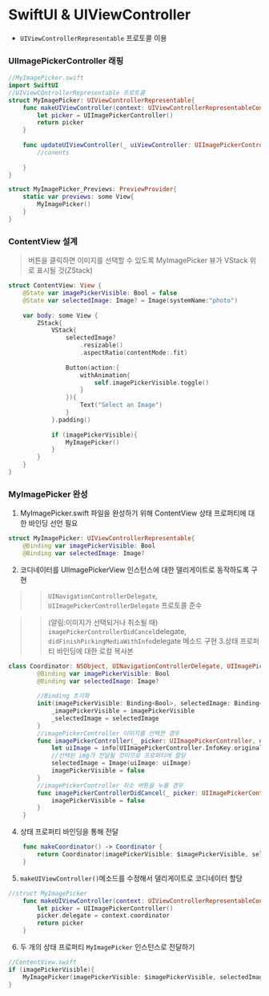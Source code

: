 # SwiftUI & UIViewController
- ```UIViewControllerRepresentable``` 프로토콜 이용

### UIImagePickerController 래핑

```Swift
//MyImagePicker.swift
import SwiftUI
//UIViewCOntrollerRepresentable 프로토콜
struct MyImagePicker: UIViewControllerRepresentable{
    func makeUIViewController(context: UIViewControllerRepresentableContext<MyImagePicker>) -> UIImagePickerController{
        let picker = UIImagePickerController()
        return picker
    }
    
    func updateUIViewController(_ uiViewController: UIImagePickerController, context: UIViewControllerRepresentableContext<MyImagePicker>) {
        //conents
        
    }
}

struct MyImagePicker_Previews: PreviewProvider{
    static var previews: some View{
        MyImagePicker()
    }
}
```

### ContentView 설계
> 버튼을 클릭하면 이미지를 선택할 수 있도록 MyImagePicker 뷰가 VStack 위로 표시될 것(ZStack)

```Swift
struct ContentView: View {
    @State var imagePickerVisible: Bool = false
    @State var selectedImage: Image? = Image(systemName:"photo")
    
    var body: some View {
        ZStack{
            VStack{
                selectedImage?
                    .resizable()
                    .aspectRatio(contentMode:.fit)
                
                Button(action:{
                    withAnimation{
                        self.imagePickerVisible.toggle()
                    }
                }){
                    Text("Select an Image")
                }
            }.padding()
            
            if (imagePickerVisible){
                MyImagePicker()
            }
        }
    }
}
```

### MyImagePicker 완성
1. MyImagePicker.swift 파일을 완성하기 위해 ContentView 상태 프로퍼티에 대한 바인딩 선언 필요
```Swift
struct MyImagePicker: UIViewControllerRepresentable{
    @Binding var imagePickerVisible: Bool
    @Binding var selectedImage: Image?
```
2. 코디네이터를 UIImagePickerView 인스턴스에 대한 델리게이트로 동작하도록 구현
>> ```UINavigationControllerDelegate```, ```UIImagePickerControllerDelegate``` 프로토콜 준수

>> (알림:이미지가 선택되거나 취소될 때) ```imagePickerControllerDidCancel```delegate, ```didFinishPickingMediaWithInfo```delegate 메소드 구현
3.상태 프로퍼티 바인딩에 대한 로컬 복사본
```Swift
class Coordinator: NSObject, UINavigationControllerDelegate, UIImagePickerControllerDelegate{
        @Binding var imagePickerVisible: Bool
        @Binding var selectedImage: Image?
        
        //Binding 초기화
        init(imagePickerVisible: Binding<Bool>, selectedImage: Binding<Image?>){
            _imagePickerVisible = imagePickerVisible
            _selectedImage = selectedImage
        }
        //imagePickerController 이미지를 선택한 경우
        func imagePickerController(_ picker: UIImagePickerController, didFinishPickingMediaWithInfo info: [UIImagePickerController.InfoKey : Any]){
            let uiImage = info[UIImagePickerController.InfoKey.originalImage] as! UIImage
            //선택된 img가 전달될 것이므로 프로퍼티에 할당
            selectedImage = Image(uiImage: uiImage)
            imagePickerVisible = false
        }
        //imagePickerController 취소 버튼을 누를 경우
        func imagePickerControllerDidCancel(_ picker: UIImagePickerController) {
            imagePickerVisible = false
        }
    }
```

4. 상태 프로퍼티 바인딩을 통해 전달
```Swift
    func makeCoordinator() -> Coordinator {
        return Coordinator(imagePickerVisible: $imagePickerVisible, selectedImage: $selectedImage)
    }
```
5. ```makeUIViewController()```메소드를 수정해서 델리게이트로 코디네이터 할당
```Swift
//struct MyImagePicker
    func makeUIViewController(context: UIViewControllerRepresentableContext<MyImagePicker>) -> UIImagePickerController{
        let picker = UIImagePickerController()
        picker.delegate = context.coordinator
        return picker
    }
```
6. 두 개의 상태 프로퍼티 ```MyImagePicker``` 인스턴스로 전달하기
```Swift
//ContentView.swift
if (imagePickerVisible){
    MyImagePicker(imagePickerVisible: $imagePickerVisible, selectedImage: $selectedImage)
}
```